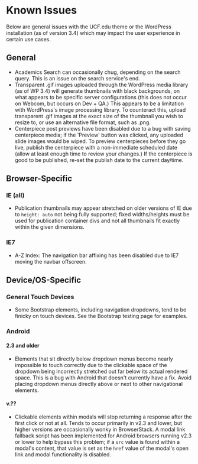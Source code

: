 # Known Issues

Below are general issues with the UCF.edu theme or the WordPress installation (as of version 3.4) which may impact the user experience in certain use cases.


## General
- Academics Search can occasionally chug, depending on the search query.  This is an issue on the search service's end.
- Transparent .gif images uploaded through the WordPress media library (as of WP 3.4) will generate thumbnails with black backgrounds, on what appears to be specific server configurations (this does not occur on Webcom, but occurs on Dev + QA.)  This appears to be a limitation with WordPress's image processing library.  To counteract this, upload transparent .gif images at the exact size of the thumbnail you wish to resize to, or use an alternative file format, such as .png.
- Centerpiece post previews have been disabled due to a bug with saving centerpiece media; if the 'Preview' button was clicked, any uploaded slide images would be wiped.  To preview centerpieces before they go live, publish the centerpiece with a non-immediate scheduled date (allow at least enough time to review your changes.)  If the centerpiece is good to be published, re-set the publish date to the current day/time.


## Browser-Specific
### IE (all)
- Publication thumbnails may appear stretched on older versions of IE due to `height: auto` not being fully supported; fixed widths/heights must be used for publication container divs and not all thumbnails fit exactly within the given dimensions.

### IE7
- A-Z Index: The navigation bar affixing has been disabled due to IE7 moving the navbar offscreen.


## Device/OS-Specific
### General Touch Devices
- Some Bootstrap elements, including navigation dropdowns, tend to be finicky on touch devices.  See the Bootstrap testing page for examples.

### Android 

#### 2.3 and older
- Elements that sit directly below dropdown menus become nearly impossible to touch correctly due to the clickable space of the dropdown being incorrectly stretched out far below its actual rendered space.  This is a bug with Android that doesn't currently have a fix.  Avoid placing dropdown menus directly above or next to other navigational elements.

#### v.??
- Clickable elements within modals will stop returning a response after the first click or not at all.  Tends to occur primarily in v2.3 and lower, but higher versions are occasionally wonky in BrowserStack.  A modal link fallback script has been implemented for Android browsers running v2.3 or lower to help bypass this problem; if a `src` value is found within a modal's content, that value is set as the `href` value of the modal's open link and modal functionality is disabled.